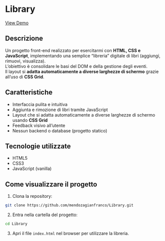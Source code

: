 #  Library

[View Demo](https://mendozagianfranco.github.io/Library)

## Descrizione  
Un progetto front-end realizzato per esercitarmi con **HTML, CSS e JavaScript**, implementando una semplice “libreria” digitale di libri (aggiungi, rimuovi, visualizza).  
L’obiettivo è consolidare le basi del DOM e della gestione degli eventi.  
Il layout si **adatta automaticamente a diverse larghezze di schermo** grazie all’uso di **CSS Grid**.

## Caratteristiche  
- Interfaccia pulita e intuitiva  
- Aggiunta e rimozione di libri tramite JavaScript  
- Layout che si adatta automaticamente a diverse larghezze di schermo usando **CSS Grid**  
- Feedback visivo all’utente  
- Nessun backend o database (progetto statico)

## Tecnologie utilizzate  
- HTML5  
- CSS3  
- JavaScript (vanilla)

## Come visualizzare il progetto  
1. Clona la repository:  
```bash
git clone https://github.com/mendozagianfranco/Library.git
```
2. Entra nella cartella del progetto:
```bash
cd Library
```  
3. Apri il file `index.html` nel browser per utilizzare la libreria.
